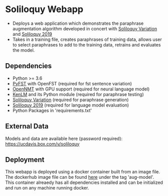 # Soliloquy Webapp

 - Deploys a web application which demonstrates the paraphrase augmentation algorithm developed in concert with [Soliloquy Variation](https://github.com/ucdaviscl/soliloquy_variation) and [Soliloquy 2019](https://github.com/ssdavidson/soliloquy_2019)
 - Takes in a training file, creates paraphrases of training data, allows user to select paraphrases to add to the training data, retrains and evaluates the model.
 
## Dependencies
- Python >= 3.6
- [PyFST](https://github.com/placebokkk/pyfst) with OpenFST (required for fst sentence variation)
- [OpenNMT](https://github.com/OpenNMT/OpenNMT) with GPU support (required for neural language model)
- [KenLM](https://github.com/kpu/kenlm) and its Python module (required for paraphrase testing)
- [Soliloquy Variation](https://github.com/ucdaviscl/soliloquy_variation) (required for paraphrase generation)
- [Soliloquy 2019](https://github.com/ssdavidson/soliloquy_2019) (required for language model evaluation)
- Python Packages in 'requirements.txt'
## External Data

Models and data are available here (password required):
https://ucdavis.box.com/v/soliloquy 

## Deployment

This webapp is deployed using a docker container built from an image file.  The dockerhub image file can be found [here](https://cloud.docker.com/u/lemonelli/repository/docker/lemonelli/soliloquy-webapp) under the tag 'aug-model'.  This container alreaedy has all dependencies installed and can be initialized and run on any machine running docker.
